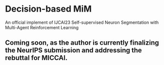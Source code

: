 # Decision-based MiM
An official implement of IJCAI23 Self-supervised Neuron Segmentation with Multi-Agent Reinforcement Learning

## Coming soon, as the author is currently finalizing the NeurIPS submission and addressing the rebuttal for MICCAI.
